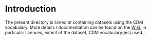 # Introduction

The present directory is aimed at containing datasets using the CDM vocabulary.
More details / documentation can be found on the [Wiki](https://github.com/UICrail/CDM-MOTIONAL/wiki/03-%E2%80%90-Datasets), in particular licences, extent of the dataset, CDM vocabulary(ies) used...
